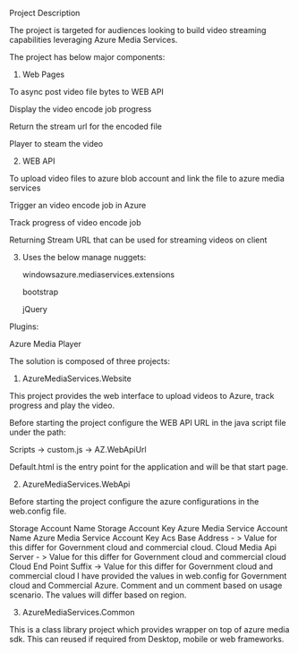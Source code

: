 Project Description

The project is targeted for audiences looking to build video streaming capabilities leveraging Azure Media Services.

The project has below major components:

1. Web Pages

  To async post video file bytes to WEB API
  
  Display the video encode job progress
  
  Return the stream url for the encoded file
  
  Player to steam the video


2. WEB API 

  To upload video files to azure blob account and link the file to azure media services

  Trigger an video encode job in Azure

  Track progress of video encode job

  Returning Stream URL that can be used for streaming videos on client


3. Uses the below manage nuggets:
 
   windowsazure.mediaservices.extensions
 
   bootstrap
  
   jQuery
 

Plugins:
  
  Azure Media Player
  
  
  
The solution is composed of three projects:

1. AzureMediaServices.Website

This project provides the web interface to upload videos to Azure, track progress and play the video.

Before starting the project configure the WEB API URL in the java script file under the path:

Scripts -> custom.js -> AZ.WebApiUrl

Default.html is the entry point for the application and will be that start page. 



2. AzureMediaServices.WebApi

Before starting the project configure the azure configurations in the web.config file. 

Storage Account Name
Storage Account Key
Azure Media Service Account Name
Azure Media Service Account Key
Acs Base Address - > Value for this differ for Government cloud and commercial cloud. 
Cloud Media Api Server - >   Value for this differ for Government cloud and commercial cloud
Cloud End Point Suffix -> Value for this differ for Government cloud and commercial cloud
I have provided the values in web.config for Government cloud and Commercial Azure. Comment and un comment based on usage scenario. The values will differ based on region.

 

3. AzureMediaServices.Common

This is a class library project which provides wrapper on top of azure media sdk. This can reused if required from Desktop, mobile or web frameworks. 
